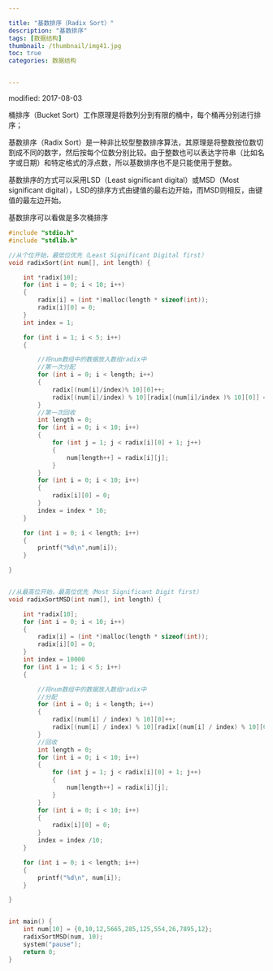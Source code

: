 ```yaml
---

title: "基数排序（Radix Sort）"
description: "基数排序"
tags: [数据结构]
thumbnail: /thumbnail/img41.jpg
toc: true
categories: 数据结构


---
```

modified: 2017-08-03

桶排序（Bucket Sort）工作原理是将数列分到有限的桶中，每个桶再分别进行排序；

基数排序（Radix Sort）是一种非比较型整数排序算法，其原理是将整数按位数切割成不同的数字，然后按每个位数分别比较。由于整数也可以表达字符串（比如名字或日期）和特定格式的浮点数，所以基数排序也不是只能使用于整数。

基数排序的方式可以采用LSD（Least significant digital）或MSD（Most significant digital），LSD的排序方式由键值的最右边开始，而MSD则相反，由键值的最左边开始。

基数排序可以看做是多次桶排序



```c
#include "stdio.h"
#include "stdlib.h"

//从个位开始，最低位优先（Least Significant Digital first）
void radixSort(int num[], int length) {

	int *radix[10];
	for (int i = 0; i < 10; i++)
	{
		radix[i] = (int *)malloc(length * sizeof(int));
		radix[i][0] = 0;
	}
	int index = 1;

	for (int i = 1; i < 5; i++)
	{

		//将num数组中的数据放入数组radix中
		//第一次分配
		for (int i = 0; i < length; i++)
		{
			radix[(num[i]/index)% 10][0]++;
			radix[(num[i]/index) % 10][radix[(num[i]/index )% 10][0]] = num[i];
		}
		//第一次回收
		int length = 0;
		for (int i = 0; i < 10; i++)
		{
			for (int j = 1; j < radix[i][0] + 1; j++)
			{
				num[length++] = radix[i][j];
			}
		}
		for (int i = 0; i < 10; i++)
		{
			radix[i][0] = 0;
		}
		index = index * 10;
	}

	for (int i = 0; i < length; i++)
	{
		printf("%d\n",num[i]);
	}

}


//从最高位开始，最高位优先（Most Significant Digit first）
void radixSortMSD(int num[], int length) {

	int *radix[10];
	for (int i = 0; i < 10; i++)
	{
		radix[i] = (int *)malloc(length * sizeof(int));
		radix[i][0] = 0;
	}
	int index = 10000
	for (int i = 1; i < 5; i++)
	{

		//将num数组中的数据放入数组radix中
		//分配
		for (int i = 0; i < length; i++)
		{
			radix[(num[i] / index) % 10][0]++;
			radix[(num[i] / index) % 10][radix[(num[i] / index) % 10][0]] = num[i];
		}
		//回收
		int length = 0;
		for (int i = 0; i < 10; i++)
		{
			for (int j = 1; j < radix[i][0] + 1; j++)
			{
				num[length++] = radix[i][j];
			}
		}
		for (int i = 0; i < 10; i++)
		{
			radix[i][0] = 0;
		}
		index = index /10;
	}

	for (int i = 0; i < length; i++)
	{
		printf("%d\n", num[i]);
	}

}


int main() {
	int num[10] = {0,10,12,5665,285,125,554,26,7895,12};
	radixSortMSD(num, 10);
	system("pause");
	return 0;
}


```
